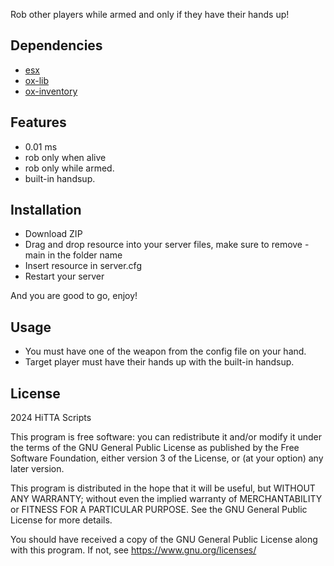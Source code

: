 Rob other players while armed and only if they have their hands up!

## Dependencies
- [esx](https://github.com/esx-framework/esx_core)
- [ox-lib](https://github.com/overextended/ox_lib)
- [ox-inventory](https://github.com/overextended/ox_inventory)

## Features
- 0.01 ms
- rob only when alive
- rob only while armed.
- built-in handsup.

## Installation
- Download ZIP
- Drag and drop resource into your server files, make sure to remove -main in the folder name
- Insert resource in server.cfg
- Restart your server

And you are good to go, enjoy!

## Usage
- You must have one of the weapon from the config file on your hand.
- Target player must have their hands up with the built-in handsup.

## License
2024 HiTTA Scripts

This program is free software: you can redistribute it and/or modify
it under the terms of the GNU General Public License as published by
the Free Software Foundation, either version 3 of the License, or
(at your option) any later version.

This program is distributed in the hope that it will be useful,
but WITHOUT ANY WARRANTY; without even the implied warranty of
MERCHANTABILITY or FITNESS FOR A PARTICULAR PURPOSE.  See the
GNU General Public License for more details.

You should have received a copy of the GNU General Public License
along with this program.  If not, see <https://www.gnu.org/licenses/>
